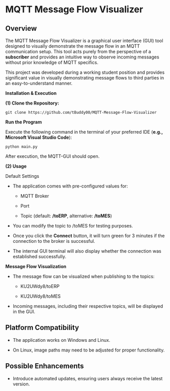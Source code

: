 # **MQTT Message Flow Visualizer**

## **Overview**

The MQTT Message Flow Visualizer is a graphical user interface (GUI) tool designed to visually demonstrate the message flow in an MQTT communication setup. This tool acts purely from the perspective of a **subscriber** and provides an intuitive way to observe incoming messages without prior knowledge of MQTT specifics.

This project was developed during a working student position and provides significant value in visually demonstrating message flows to third parties in an easy-to-understand manner.

**Installation & Execution**

**(1) Clone the Repository:** 
```
git clone https://github.com/tBuddy00/MQTT-Message-Flow-Visualizer
```

**Run the Program**

Execute the following command in the terminal of your preferred IDE (**e.g., Microsoft Visual Studio Code**): 
```
python main.py
```
After execution, the MQTT-GUI should open.

**(2) Usage**

Default Settings

* The application comes with pre-configured values for:

  * MQTT Broker

  * Port

  * Topic (default: **/toERP**, alternative: **/toMES**)

* You can modify the topic to /toMES for testing purposes.

* Once you click the **Connect** button, it will turn green for 3 minutes if the connection to the broker is successful.

* The internal GUI terminal will also display whether the connection was established successfully.

**Message Flow Visualization**

* The message flow can be visualized when publishing to the topics:

  * KU2UWdy8/toERP

  * KU2UWdy8/toMES

* Incoming messages, including their respective topics, will be displayed in the GUI.

## **Platform Compatibility**

  * The application works on Windows and Linux.

  * On Linux, image paths may need to be adjusted for proper functionality.

## **Possible Enhancements**

  * Introduce automated updates, ensuring users always receive the latest version.

